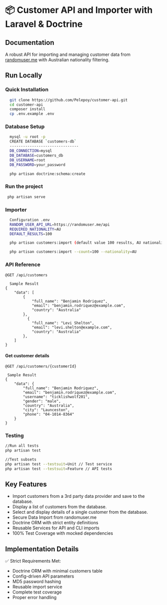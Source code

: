 # 📦 Customer API and Importer with Laravel & Doctrine
## Documentation

A robust API for importing and managing customer data from [randomuser.me](https://randomuser.me) with Australian nationality filtering.

## Run Locally

### Quick Installation

```bash
  git clone https://github.com/Pelepoy/customer-api.git
  cd customer-api
  composer install
  cp .env.example .env
```
### Database Setup
```bash
  mysql -u root -p
  CREATE DATABASE `customers-db`
  -------------------------------
  DB_CONNECTION=mysql
  DB_DATABASE=customers_db
  DB_USERNAME=root
  DB_PASSWORD=your_password

  php artisan doctrine:schema:create
```
### Run the project
```bash
 php artisan serve
```

### Importer
```bash
  Configuration .env
  RANDOM_USER_API_URL=https://randomuser.me/api
  REQUIRED_NATIONALITY=AU
  DEFAULT_RESULTS=100

  php artisan customers:import (default value 100 results, AU nationality)

  php artisan customers:import --count=100 --nationality=AU
```

### API Reference

```http
@GET /api/customers
```
```http
  Sample Result
{
    "data": [
        {
            "full_name": "Benjamin Rodriquez",
            "email": "benjamin.rodriquez@example.com",
            "country": "Australia"
        },
          {
            "full_name": "Levi Shelton",
            "email": "levi.shelton@example.com",
            "country": "Australia"
        },
    ]
}
```

#### Get customer details
```http
@GET /api/customers/{customerId}
```
```http
 Sample Result
{
    "data": {
        "full_name": "Benjamin Rodriquez",
        "email": "benjamin.rodriquez@example.com",
        "username": "ticklishwolf201",
        "gender": "male",
        "country": "Australia",
        "city": "Launceston",
        "phone": "04-1014-8364"
    }
}
```

### Testing
```bash
//Run all tests
php artisan test

//Test subsets
php artisan test --testsuit=Unit // Test service
php artisan test --testsuit=Feature // API tests
```

## Key Features
- Import customers from a 3rd party data provider and save to the database.
- Display a list of customers from the database.
- Select and display details of a single customer from the database.
- Secure Data Import from randomuser.me
- Doctrine ORM with strict entity definitions
- Reusable Services for API and CLI imports
- 100% Test Coverage with mocked dependencies

## Implementation Details
✅ Strict Requirements Met:

- Doctrine ORM with minimal customers table
- Config-driven API parameters
- MD5 password hashing
- Reusable import service
- Complete test coverage
- Proper error handling